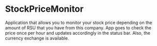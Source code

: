 # StockPriceMonitor
Application that allows you to monitor your stock price depending on the amount of RSU that you have from this company. App goes to check the price once per hour and updates accordingly in the status bar. Also, the currency exchange is available.
